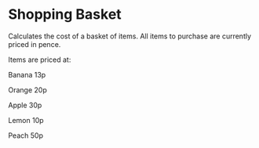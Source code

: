 # Shopping Basket
Calculates the cost of a basket of items.  All items to purchase are currently priced in pence.

Items are priced at:

Banana 13p

Orange 20p

Apple 30p

Lemon 10p

Peach 50p